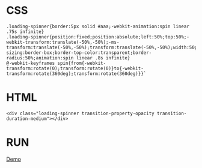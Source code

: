 # CSS

    .loading-spinner{border:5px solid #aaa;-webkit-animation:spin linear .75s infinite}
    .loading-spinner{position:fixed;position:absolute;left:50%;top:50%;-webkit-transform:translate(-50%,-50%);-ms-transform:translate(-50%,-50%);transform:translate(-50%,-50%);width:50px;height:50px;box-sizing:border-box;border-top-color:transparent;border-radius:50%;animation:spin linear .8s infinite}
    @-webkit-keyframes spin{from{-webkit-transform:rotate(0);transform:rotate(0)}to{-webkit-transform:rotate(360deg);transform:rotate(360deg)}}`

# HTML

    <div class="loading-spinner transition-property-opacity transition-duration-medium"></div>

# RUN

[Demo](http://github.hubspot.com/tooltip/docs/welcome/)
